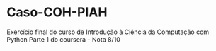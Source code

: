 # Caso-COH-PIAH
Exercício final do curso de Introdução à Ciência da Computação com Python Parte 1 do coursera - Nota 8/10
